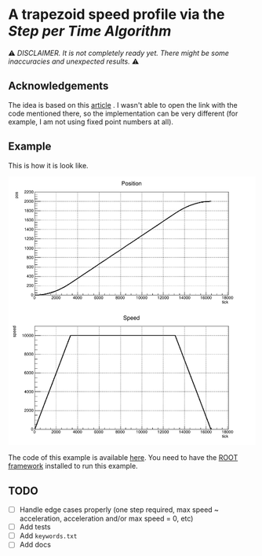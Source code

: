 # A trapezoid speed profile via the _Step per Time Algorithm_

:warning: _DISCLAIMER. It is not completely ready yet. There might be some inaccuracies and unexpected results._ :warning:

## Acknowledgements

The idea is based on this [article](https://picprog.strongedge.net/step_prof/step-profile.html) . I wasn't able to open the link with the code
mentioned there, so the implementation can be very different (for example, I am not using fixed point numbers at all).

## Example

This is how it is look like.

![example profile](examples/ROOT/example.png)

The code of this example is available [here](examples/ROOT/).
You need to have the [ROOT framework](https://root.cern/about/) installed to run this example.

## TODO

- [ ] Handle edge cases properly (one step required, max speed ~ acceleration, acceleration and/or max speed = 0, etc)
- [ ] Add tests
- [ ] Add `keywords.txt`
- [ ] Add docs
